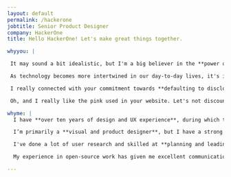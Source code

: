 ```yaml
---
layout: default
permalink: /hackerone
jobtitle: Senior Product Designer
company: HackerOne
title: Hello HackerOne! Let's make great things together.

whyyou: |

 It may sound a bit idealistic, but I'm a big believer in the **power of technology as a tool to improve people's lives**.

 As technology becomes more intertwined in our day-to-day lives, it's important that we're vigilant in ensuring that technology isn't threatening our well-being. HackerOne is making the internet a safer place for people, and I'd like to be a part of that.

 I really connected with your commitment towards **defaulting to disclosure**. I care deeply about openness and transparency, and I'm always prompting people I work with to default to public. Information empowers people, and sharing knowledge allows more people to discover their hacker mindset, leading to more innovative thinking.

 Oh, and I really like the pink used in your website. Let's not discount the pink.

whyme: |
  I have **over ten years of design and UX experience**, during which time I've worn many different hats, spanning from research and product management, to visual design and branding, to prototyping and interaction design. This wide-ranging general knowledge allows me to approach my work in a holistic way and take responsibility for the entirety of the design lifecycle. I'm highly adaptable and capable of contributing at all levels, from **strategy to implementation**.

  I’m primarily a **visual and product designer**, but I have a strong technical background that allows me to interface skillfully with development teams. I often end up coding my own designs, and am comfortable working with **CSS, HTML, JavaScript, and React.** I'm extremely comfortable implementing designs, contributing to rapid prototyping, or hacking together ideas in order to test a solution.

  I've done a lot of user research and skilled at **planning and leading research studies**—as well as pulling out actionable recommendations from all that qualitative data! I embrace a data-informed approach to my work but balance this with intuition in the pursuit of the best solution.

  My experience in open-source work has given me excellent communication skills. I'm great at **defending design decisions** and framing decisions for stakeholders. Leading projects and organising work in the open-source space has honed my ability to organise, lead, and present ideas clearly. Most of this work tends to be written, but as a frequent conference speaker, I also have excellent presentation skills.

---
```

